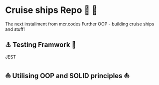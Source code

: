 # Cruise ships Repo :ship: :speedboat:

The next installment from mcr.codes
Further OOP - building cruise ships and stuff! 

## :anchor: Testing Framwork :rowboat:

JEST

## :boat: Utilising OOP and SOLID principles :sailboat:

